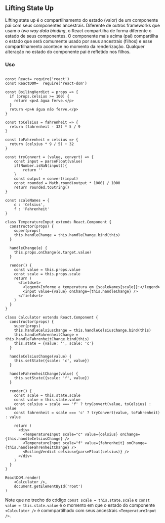 ## Lifting State Up

Lifting state up é o compartilhamento do estado (valor) de um componente pai com seus componentes ancestrais. Diferente de outros frameworks que usam o _two way data binding_, o React compartilha de forma diferente o estado de seus componentes. O componente mais acima (pai) compartilha o estado que será comumente usado por seus ancestrais (filhos) e esse compartilhamento acontece no momento da renderização. Qualquer alteração no estado do componente pai é refletido nos filhos.

### Uso

```

const React= require('react')
const ReactDOM=  require('react-dom')

const BoilingVerdict = props => {
  if (props.celsius >= 100) {
    return <p>A água ferve.</p>
  }
  return <p>A água não ferve.</p>
}

const toCelsius = fahrenheit => {
  return (fahrenheit - 32) * 5 / 9
}

const toFahrenheit = celsius => {
  return (celsius * 9 / 5) + 32
}

const tryConvert = (value, convert) => {
    const input = parseFloat(value)
    if(Number.isNaN(input)){
        return ''
    }
    const output = convert(input)
    const rounded = Math.round(output * 1000) / 1000
    return rounded.toString()
}

const scaleNames = {
    c : 'Celsius',
    f : 'Fahrenheit'
}

class TemperatureInput extends React.Component {
  constructor(props) {
    super(props)
    this.handleChange = this.handleChange.bind(this)
  }

  handleChange(e) {
    this.props.onChange(e.target.value)
  }

  render() {
    const value = this.props.value
    const scale = this.props.scale
    return (
      <fieldset>
        <legend>Informe a temperatura em {scaleNames[scale]}:</legend>
        <input value={value} onChange={this.handleChange} />
      </fieldset>
    )
  }
}

class Calculator extends React.Component {
  constructor(props) {
    super(props)
    this.handleCelsiusChange = this.handleCelsiusChange.bind(this)
    this.handleFahrenheitChange = this.handleFahrenheitChange.bind(this)
    this.state = {value: '', scale: 'c'}
  }

  handleCelsiusChange(value) {
    this.setState({scale: 'c', value})
  }

  handleFahrenheitChange(value) {
    this.setState({scale: 'f', value})
  }

  render() {
    const scale = this.state.scale
    const value = this.state.value
    const celsius = scale === 'f' ? tryConvert(value, toCelsius) : value
    const fahrenheit = scale === 'c' ? tryConvert(value, toFahrenheit) : value

    return (
      <div>
        <TemperatureInput scale="c" value={celsius} onChange={this.handleCelsiusChange} />
        <TemperatureInput scale="f" value={fahrenheit} onChange={this.handleFahrenheitChange} />
        <BoilingVerdict celsius={parseFloat(celsius)} />
      </div>
    )
  }
}

ReactDOM.render(
    <Calculator />,
    document.getElementById('root')
)
```
Note que no trecho do código `const scale = this.state.scale` e `const value = this.state.value` é o momento em que o estado do componente `<Calculator />` é commpartilhado com seus ancestrais `<TemperatureInput />`.

